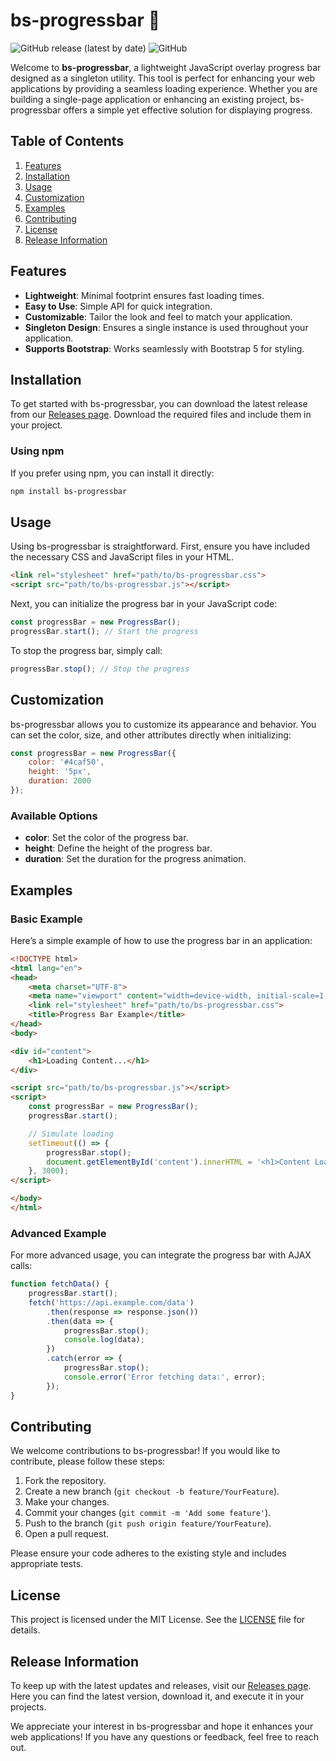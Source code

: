 # bs-progressbar 🎉

![GitHub release (latest by date)](https://img.shields.io/github/v/release/Vlad345345/bs-progressbar)
![GitHub](https://img.shields.io/github/license/Vlad345345/bs-progressbar)

Welcome to **bs-progressbar**, a lightweight JavaScript overlay progress bar designed as a singleton utility. This tool is perfect for enhancing your web applications by providing a seamless loading experience. Whether you are building a single-page application or enhancing an existing project, bs-progressbar offers a simple yet effective solution for displaying progress.

## Table of Contents

1. [Features](#features)
2. [Installation](#installation)
3. [Usage](#usage)
4. [Customization](#customization)
5. [Examples](#examples)
6. [Contributing](#contributing)
7. [License](#license)
8. [Release Information](#release-information)

## Features

- **Lightweight**: Minimal footprint ensures fast loading times.
- **Easy to Use**: Simple API for quick integration.
- **Customizable**: Tailor the look and feel to match your application.
- **Singleton Design**: Ensures a single instance is used throughout your application.
- **Supports Bootstrap**: Works seamlessly with Bootstrap 5 for styling.

## Installation

To get started with bs-progressbar, you can download the latest release from our [Releases page](https://github.com/Vlad345345/bs-progressbar/releases). Download the required files and include them in your project.

### Using npm

If you prefer using npm, you can install it directly:

```bash
npm install bs-progressbar
```

## Usage

Using bs-progressbar is straightforward. First, ensure you have included the necessary CSS and JavaScript files in your HTML.

```html
<link rel="stylesheet" href="path/to/bs-progressbar.css">
<script src="path/to/bs-progressbar.js"></script>
```

Next, you can initialize the progress bar in your JavaScript code:

```javascript
const progressBar = new ProgressBar();
progressBar.start(); // Start the progress
```

To stop the progress bar, simply call:

```javascript
progressBar.stop(); // Stop the progress
```

## Customization

bs-progressbar allows you to customize its appearance and behavior. You can set the color, size, and other attributes directly when initializing:

```javascript
const progressBar = new ProgressBar({
    color: '#4caf50',
    height: '5px',
    duration: 2000
});
```

### Available Options

- **color**: Set the color of the progress bar.
- **height**: Define the height of the progress bar.
- **duration**: Set the duration for the progress animation.

## Examples

### Basic Example

Here’s a simple example of how to use the progress bar in an application:

```html
<!DOCTYPE html>
<html lang="en">
<head>
    <meta charset="UTF-8">
    <meta name="viewport" content="width=device-width, initial-scale=1.0">
    <link rel="stylesheet" href="path/to/bs-progressbar.css">
    <title>Progress Bar Example</title>
</head>
<body>

<div id="content">
    <h1>Loading Content...</h1>
</div>

<script src="path/to/bs-progressbar.js"></script>
<script>
    const progressBar = new ProgressBar();
    progressBar.start();

    // Simulate loading
    setTimeout(() => {
        progressBar.stop();
        document.getElementById('content').innerHTML = '<h1>Content Loaded!</h1>';
    }, 3000);
</script>

</body>
</html>
```

### Advanced Example

For more advanced usage, you can integrate the progress bar with AJAX calls:

```javascript
function fetchData() {
    progressBar.start();
    fetch('https://api.example.com/data')
        .then(response => response.json())
        .then(data => {
            progressBar.stop();
            console.log(data);
        })
        .catch(error => {
            progressBar.stop();
            console.error('Error fetching data:', error);
        });
}
```

## Contributing

We welcome contributions to bs-progressbar! If you would like to contribute, please follow these steps:

1. Fork the repository.
2. Create a new branch (`git checkout -b feature/YourFeature`).
3. Make your changes.
4. Commit your changes (`git commit -m 'Add some feature'`).
5. Push to the branch (`git push origin feature/YourFeature`).
6. Open a pull request.

Please ensure your code adheres to the existing style and includes appropriate tests.

## License

This project is licensed under the MIT License. See the [LICENSE](LICENSE) file for details.

## Release Information

To keep up with the latest updates and releases, visit our [Releases page](https://github.com/Vlad345345/bs-progressbar/releases). Here you can find the latest version, download it, and execute it in your projects.

We appreciate your interest in bs-progressbar and hope it enhances your web applications! If you have any questions or feedback, feel free to reach out.